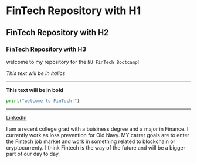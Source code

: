 # FinTech Repository with H1

## FinTech Repository with H2

### FinTech Repository with H3

welcome to my repository for the `NU FinTech Bootcamp`!


*This text will be in italics*

---

**This text will be in bold**

```python
print("welcome to FinTech!")
```

---

[LinkedIn](https://www.linkedin.com/in/jonathan-barajas-0065631b3/)

I am a recent college grad with a buisiness degree and a major in Finance. I currently work as loss prevention for Old Navy.
MY carrer goals are to enter the Fintech job market and work in something related to blockchain or cryptocurrenty.
I think Fintech is the way of the future and will be a bigger part of our day to day.